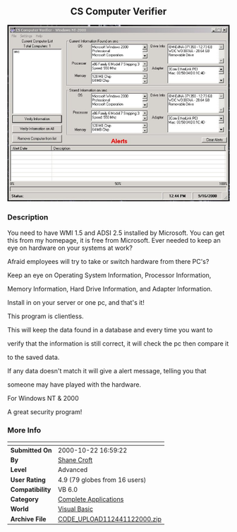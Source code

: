 ﻿<div align="center">

## CS Computer Verifier

<img src="PIC2000112232506809.jpg">
</div>

### Description

You need to have WMI 1.5 and ADSI 2.5 installed by Microsoft. You can get this from my homepage, it is free from Microsoft. Ever needed to keep an eye on hardware on your systems at work?

Afraid employees will try to take or switch hardware from there PC's?

Keep an eye on Operating System Information, Processor Information,

Memory Information, Hard Drive Information, and Adapter Information.

Install in on your server or one pc, and that's it!

This program is clientless.

This will keep the data found in a database and every time you want to

verify that the information is still correct, it will check the pc then compare it

to the saved data.

If any data doesn't match it will give a alert message, telling you that

someone may have played with the hardware.

For Windows NT & 2000

A great security program!
 
### More Info
 


<span>             |<span>
---                |---
**Submitted On**   |2000-10-22 16:59:22
**By**             |[Shane Croft](https://github.com/Planet-Source-Code/PSCIndex/blob/master/ByAuthor/shane-croft.md)
**Level**          |Advanced
**User Rating**    |4.9 (79 globes from 16 users)
**Compatibility**  |VB 6\.0
**Category**       |[Complete Applications](https://github.com/Planet-Source-Code/PSCIndex/blob/master/ByCategory/complete-applications__1-27.md)
**World**          |[Visual Basic](https://github.com/Planet-Source-Code/PSCIndex/blob/master/ByWorld/visual-basic.md)
**Archive File**   |[CODE\_UPLOAD112441122000\.zip](https://github.com/Planet-Source-Code/shane-croft-cs-computer-verifier__1-12492/archive/master.zip)








